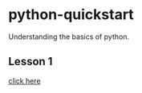 # python-quickstart
Understanding the basics of python.

## Lesson 1
[click here](https://github.com/mvecchione145/python-quickstart/blob/main/libraries.md)
